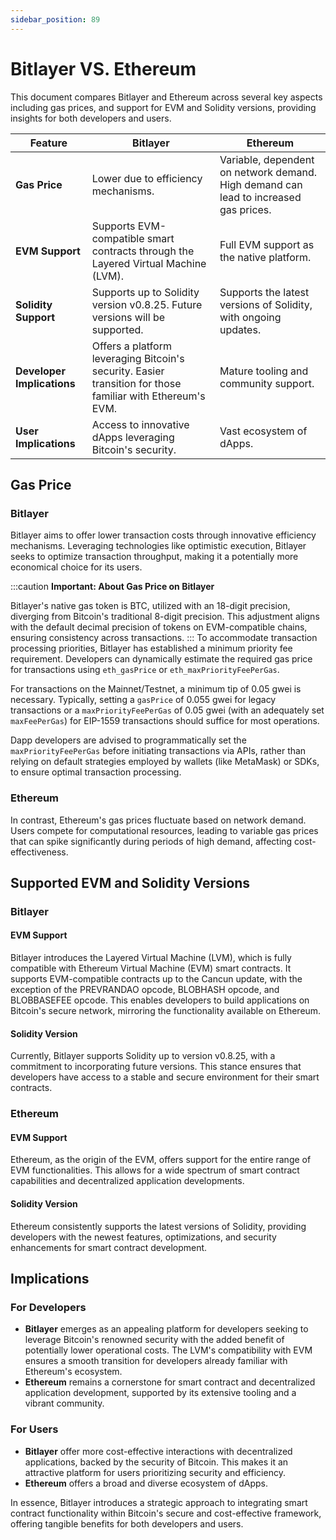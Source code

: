 ```yaml
---
sidebar_position: 89
---
```


# Bitlayer VS. Ethereum

This document compares Bitlayer and Ethereum across several key aspects including gas prices, and support for EVM and Solidity versions, providing insights for both developers and users.


| Feature                   | Bitlayer                                                                 | Ethereum                                                                                      |
|---------------------------|--------------------------------------------------------------------------|------------------------------------------------------------------------------------------------|
| **Gas Price**             | Lower due to efficiency mechanisms.                          | Variable, dependent on network demand. High demand can lead to increased gas prices.          |
| **EVM Support**           | Supports EVM-compatible smart contracts through the Layered Virtual Machine (LVM). | Full EVM support as the native platform.                                                       |
| **Solidity Support**      | Supports up to Solidity version v0.8.25. Future versions will be supported. | Supports the latest versions of Solidity, with ongoing updates.                               |
| **Developer Implications**| Offers a platform leveraging Bitcoin's security. Easier transition for those familiar with Ethereum's EVM. | Mature tooling and community support.|
| **User Implications**     | Access to innovative dApps leveraging Bitcoin's security. | Vast ecosystem of dApps.   |


## Gas Price

### Bitlayer
Bitlayer aims to offer lower transaction costs through innovative efficiency mechanisms. Leveraging technologies like optimistic execution, Bitlayer seeks to optimize transaction throughput, making it a potentially more economical choice for its users.

:::caution **Important: About Gas Price on Bitlayer**

Bitlayer's native gas token is BTC, utilized with an 18-digit precision, diverging from Bitcoin's traditional 8-digit precision. This adjustment aligns with the default decimal precision of tokens on EVM-compatible chains, ensuring consistency across transactions.
:::
To accommodate transaction processing priorities, Bitlayer has established a minimum priority fee requirement. Developers can dynamically estimate the required gas price for transactions using `eth_gasPrice` or `eth_maxPriorityFeePerGas`.

For transactions on the Mainnet/Testnet, a minimum tip of 0.05 gwei is necessary. Typically, setting a `gasPrice` of 0.055 gwei for legacy transactions or a `maxPriorityFeePerGas` of 0.05 gwei (with an adequately set `maxFeePerGas`) for EIP-1559 transactions should suffice for most operations.

Dapp developers are advised to programmatically set the `maxPriorityFeePerGas` before initiating transactions via APIs, rather than relying on default strategies employed by wallets (like MetaMask) or SDKs, to ensure optimal transaction processing.

### Ethereum
In contrast, Ethereum's gas prices fluctuate based on network demand. Users compete for computational resources, leading to variable gas prices that can spike significantly during periods of high demand, affecting cost-effectiveness.

## Supported EVM and Solidity Versions

### Bitlayer

#### EVM Support
Bitlayer introduces the Layered Virtual Machine (LVM), which is fully compatible with Ethereum Virtual Machine (EVM) smart contracts. It supports EVM-compatible contracts up to the Cancun update, with the exception of the PREVRANDAO opcode, BLOBHASH opcode, and BLOBBASEFEE opcode. This enables developers to build applications on Bitcoin's secure network, mirroring the functionality available on Ethereum.

#### Solidity Version
Currently, Bitlayer supports Solidity up to version v0.8.25, with a commitment to incorporating future versions. This stance ensures that developers have access to a stable and secure environment for their smart contracts.

### Ethereum

#### EVM Support
Ethereum, as the origin of the EVM, offers support for the entire range of EVM functionalities. This allows for a wide spectrum of smart contract capabilities and decentralized application developments.

#### Solidity Version
Ethereum consistently supports the latest versions of Solidity, providing developers with the newest features, optimizations, and security enhancements for smart contract development.

## Implications

### For Developers

- **Bitlayer** emerges as an appealing platform for developers seeking to leverage Bitcoin's renowned security with the added benefit of potentially lower operational costs. The LVM's compatibility with EVM ensures a smooth transition for developers already familiar with Ethereum's ecosystem.
- **Ethereum** remains a cornerstone for smart contract and decentralized application development, supported by its extensive tooling and a vibrant community.

### For Users

- **Bitlayer** offer more cost-effective interactions with decentralized applications, backed by the security of Bitcoin. This makes it an attractive platform for users prioritizing security and efficiency.
- **Ethereum** offers a broad and diverse ecosystem of dApps.

In essence, Bitlayer introduces a strategic approach to integrating smart contract functionality within Bitcoin's secure and cost-effective framework, offering tangible benefits for both developers and users. 
